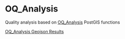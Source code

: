 # OQ_Analysis
Quality analysis based on [OQ_Analysis](https://github.com/pierzen/OQ_Analysis) PostGIS functions

[OQ_Analysis Geojson Results](OQ_Analysis_Geojson_Results.md)
